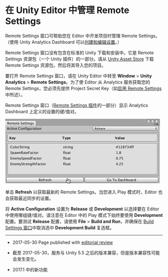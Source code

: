 # 在 Unity Editor 中管理 Remote Settings

Remote Settings 窗口可帮助您在 Editor 中开发项目时管理 Remote Settings。（使用 Unity Analytics Dashboard 可以[创建和编辑设置](UnityAnalyticsRemoteSettingsCreating.html)。）

Remote Settings 窗口没有包含在标准的 Unity 下载和安装中。它是 Remote Settings 资源包（一个 Unity 插件）的一部分。请从 [Unity Asset Store](https://www.assetstore.unity3d.com/#!/content/89317) 下载 Remote Settings 资源包，然后将其导入您的项目。

要打开 Remote Settings 窗口，请在 Unity Editor 中转至 __Window__ > __Unity Analytics__ > __Remote Settings__。为了使 Editor 从 Analytics 服务获取您的 Remote Settings，您必须先提供 Project Secret Key（如[启用 Remote Settings](UnityAnalyticsRemoteSettingsEnabling.html) 中所述）。

Remote Settings 窗口（[Remote Settings 插件](https://www.assetstore.unity3d.com/#!/content/89317)的一部分）显示 Analytics Dashboard 上定义的设置的键/值对。

![Remote Settings 窗口](../uploads/Main/AnalyticsRemoteSettingsWindowValues.png)

单击 __Refresh__ 以获取最新的 Remote Settings。当您进入 Play 模式时，Editor 也会获取最近同步的设置。

将 __Active Configuration__ 设置为 __Release__ 或 __Development__ 以选择要在 Editor 中使用哪组键/值对。请注意在 Editor 中的 Play 模式下始终要使用 __Development__ 配置。要测试 __Release__ 配置，请使用 __File__ > __Build and Run__，并确保在 [Build Settings 窗口](BuildSettings.html)中取消选中 __Development Build__ 复选框。

---

* <span class="page-edit">2017-05-30 Page published with [editorial review](DocumentationEditorialReview.html)
</span>

* <span class="page-edit">截至 2017-05-30，服务与 Unity 5.5 之后的版本兼容，但是版本兼容性可能会发生变化。</span>
 
* <span class="page-history">2017.1 中的新功能</span>
